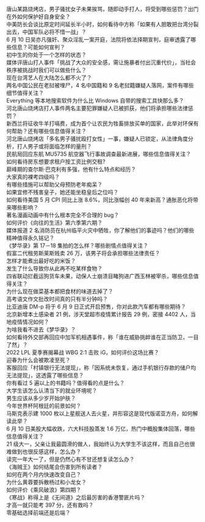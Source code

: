 唐山某路烧烤店，男子骚扰女子未果挨骂，随即动手打人，将受到哪些惩罚？出门在外如何保护好自身安全？  
中美防长会谈比原定时间延长半小时，如何看待中方称「如果有人胆敢把台湾分裂出去，中国军队必将不惜一战」？  
6 月 10 日吴亦凡强奸、聚众淫乱一案开庭，法院将依法择期宣判，庭审透露了哪些信息？可能如何宣判？  
初中生的你处于一个怎样的状态？  
媒体评唐山打人事件「挑战了大众的安全感，需让施暴者付出沉重代价」，当社会秩序被挑战时我们可以做些什么？  
现在台湾艺人在大陆怎么都不火了？  
两名中国公民在老挝被埋尸，4 名中国籍和 9 名老挝籍嫌疑人落网，案件有哪些细节值得关注？  
Everything 等本地搜索软件为什么比 Windows 自带的搜索工具快那么多？  
河北唐山烧烤店打人事件两名主要犯罪嫌疑人已被抓获，他们将承担哪些法律惩罚？  
新西兰将征收牛羊打嗝费，成为首个让农民为牲畜排放买单的国家，此举对环保有何帮助？还有哪些信息值得关注？  
河北唐山烧烤店「多名男子骚扰殴打女性」一事，嫌疑人已锁定，从法律角度分析，打人男子或将面临怎样的量刑？  
民航局回应东航 MU5735 航空器飞行事故调查最新进展，哪些信息值得关注？  
如何看待房东想要求租户按工资比例交租?  
巅峰期的查尔斯·巴克利有多强，他有什么特点和经历？  
大家真的裸考四级吗？  
有哪些措施可以帮助父母预防老年痴呆？  
如果宜修不残害皇子，她还能坐稳皇后之位吗？  
如何看待美国 5 月 CPI 同比上涨 8.6%，同比涨幅创 40 年来新高？通胀恶化将带来哪些影响？  
著名漫画动画中有什么根本完全不合理的 bug？  
如何评价《向往的生活》第六季第六期？  
媒体报道 2 名消防员在杭州临平火灾中牺牲，你了解他们的事迹吗？他们的哪些精神值得永久铭记？  
《梦华录》第 17－18 集拍的怎么样？哪些剧情点值得关注？  
假富二代租劳斯莱斯贱卖 26 万，该男子将会承担哪些法律责任？  
怎样才能煮出最好吃的米饭？  
发生了什么导致你从此再不吃某样食物？  
四省联动拦截运狗货车未果，动保人士崩溃目睹狗进广西玉林被宰杀，哪些信息值得关注？  
为什么现在做菜基本都把食材的味道去掉了？  
高考语文作文批改时间真的只有半分钟吗？  
比亚迪唐 DM-p 将于 6 月 9 日正式开启预售，你对此款汽车都有哪些期待？  
北京新增本土感染者 21 例，涉天堂超市疫情累计报告 29 例，密接 4402 人，当地疫情情况如何？  
为啥我看不进去《梦华录》？  
如何看待外交部再回应中加军机相遇事件，称「谁在威胁挑衅谁在正当防卫，一目了然」？  
2022 LPL 夏季赛揭幕战 WBG 2:1 击败 iG，如何评价这场比赛？  
迎春为什么会被欺凌至死？  
客服回应「村镇银行无法提现」，称「因系统未恢复，通过手机银行存款的储户均无法提现」，这透露了哪些信息？  
你有看过 5 遍以上的书籍吗？值得看的点是什么？  
大学生该怎么认清当下的就业环境呢？  
男生应该从多少岁开始护肤？  
今年世界杯阿根廷的前景如何？  
马斯克表示建 1000 枚以上星舰送人去火星，并形容这是现代版诺亚方舟，如何解读此举？  
6 月 10 日美股大幅收跌，六大科技股蒸发 1.6 万亿，热门中概股集体回落，哪些信息值得关注？  
21 级大一，父亲让我最圆滑的做人，我始终认为大学生不该这样，而且自己也很难做到也很反感这样，怎么办？  
读完一年大一了，但是仍然心有不甘还想复读怎么办？  
《海贼王》如何结尾会伤害到所有读者？  
如何在两个月内快速改变自己？  
为什么黄蓉要拆散杨过和小龙女？  
如何评价《乘风破浪》第四期？  
《寒战》称得上是《无间道》之后最厉害的香港警匪片吗？  
才高一就只能考 397 分，还有救吗？  
零基础选择前端还是后端？  
